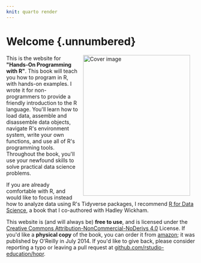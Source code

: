 ```yaml
---
knit: quarto render
---
```


# Welcome {.unnumbered}

<a href="https://www.amazon.com/Hands-Programming-Write-Functions-Simulations/dp/1449359019"><img src="cover.png" width="285" height="375" alt="Cover image" align="right" style="margin: 0 1em 0 1em" /></a> This is the website for __"Hands-On Programming with R"__. This book will teach you how to program in R, with hands-on examples. I wrote it for non-programmers to provide a friendly introduction to the R language. You'll learn how to load data, assemble and disassemble data objects, navigate R's environment system, write your own functions, and use all of R's programming tools. Throughout the book, you'll use your newfound skills to solve practical data science problems. 

If you are already comfortable with R, and would like to focus instead how to analyze data using R's Tidyverse packages, I recommend [R for Data Science](http://r4ds.had.co.nz/), a book that I co-authored with Hadley Wickham. 

This website is (and will always be) __free to use__, and is licensed under the [Creative Commons Attribution-NonCommercial-NoDerivs 4.0](https://creativecommons.org/licenses/by-nc-nd/4.0/) License. If you'd like a __physical copy__ of the book, you can order it from [amazon](https://www.amazon.com/Hands-Programming-Write-Functions-Simulations/dp/1449359019); it was published by O'Reilly in July 2014. If you'd like to give back, please consider reporting a typo or leaving a pull request at [github.com/rstudio-education/hopr](https://github.com/rstudio-education/hopr).


